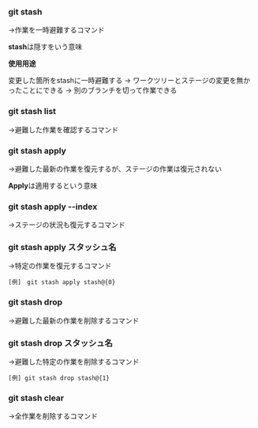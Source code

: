 ### git stash
→作業を一時避難するコマンド

**stash**は隠すをいう意味

**使用用途**

変更した箇所をstashに一時避難する → ワークツリーとステージの変更を無かったことにできる → 別のブランチを切って作業できる

### git stash list
→避難した作業を確認するコマンド

### git stash apply
→避難した最新の作業を復元するが、ステージの作業は復元されない

**Apply**は適用するという意味

### git stash apply --index
→ステージの状況も復元するコマンド

### git stash apply スタッシュ名
→特定の作業を復元するコマンド
```
[例]　git stash apply stash@{0}
```

### git stash drop
→避難した最新の作業を削除するコマンド

### git stash drop スタッシュ名
→避難した特定の作業を削除するコマンド
```
[例] git stash drop stash@{1}
```

### git stash clear
→全作業を削除するコマンド

